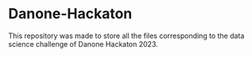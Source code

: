 # Danone-Hackaton
This repository was made to store all the files corresponding to the data science challenge of Danone Hackaton 2023. 
